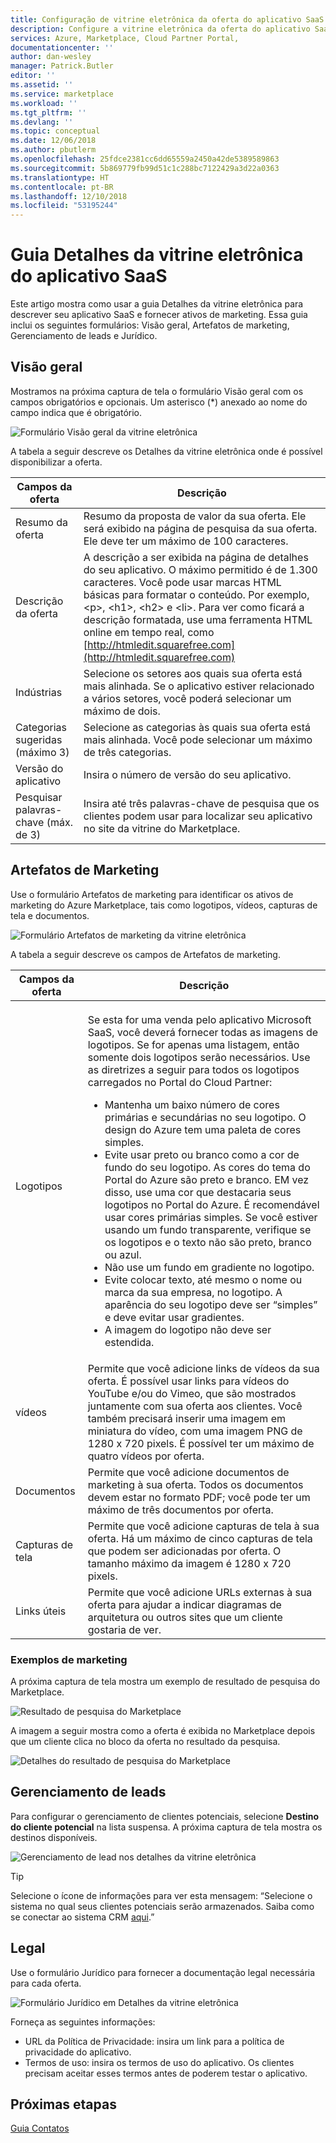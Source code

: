 ```yaml
---
title: Configuração de vitrine eletrônica da oferta do aplicativo SaaS do Azure | Microsoft Docs
description: Configure a vitrine eletrônica da oferta do aplicativo SaaS no Azure Marketplace.
services: Azure, Marketplace, Cloud Partner Portal,
documentationcenter: ''
author: dan-wesley
manager: Patrick.Butler
editor: ''
ms.assetid: ''
ms.service: marketplace
ms.workload: ''
ms.tgt_pltfrm: ''
ms.devlang: ''
ms.topic: conceptual
ms.date: 12/06/2018
ms.author: pbutlerm
ms.openlocfilehash: 25fdce2381cc6dd65559a2450a42de5389589863
ms.sourcegitcommit: 5b869779fb99d51c1c288bc7122429a3d22a0363
ms.translationtype: HT
ms.contentlocale: pt-BR
ms.lasthandoff: 12/10/2018
ms.locfileid: "53195244"
---
```

# <a name="saas-application-storefront-details-tab"></a>Guia Detalhes da vitrine eletrônica do aplicativo SaaS

Este artigo mostra como usar a guia Detalhes da vitrine eletrônica para descrever seu aplicativo SaaS e fornecer ativos de marketing. Essa guia inclui os seguintes formulários: Visão geral, Artefatos de marketing, Gerenciamento de leads e Jurídico. 


## <a name="overview"></a>Visão geral

Mostramos na próxima captura de tela o formulário Visão geral com os campos obrigatórios e opcionais. Um asterisco (*) anexado ao nome do campo indica que é obrigatório.

![Formulário Visão geral da vitrine eletrônica](./media/saas-storefront-overview.png)

A tabela a seguir descreve os Detalhes da vitrine eletrônica onde é possível disponibilizar a oferta.

|  **Campos da oferta**   |  **Descrição**  |
|  ---------------   |  ---------------  |
|      Resumo da oferta              |        Resumo da proposta de valor da sua oferta. Ele será exibido na página de pesquisa da sua oferta. Ele deve ter um máximo de 100 caracteres.           |
|      Descrição da oferta              |      A descrição a ser exibida na página de detalhes do seu aplicativo. O máximo permitido é de 1.300 caracteres. Você pode usar marcas HTML básicas para formatar o conteúdo. Por exemplo, &lt;p&gt;, &lt;h1&gt;, &lt;h2&gt; e &lt;li&gt;. Para ver como ficará a descrição formatada, use uma ferramenta HTML online em tempo real, como [http://htmledit.squarefree.com](http://htmledit.squarefree.com)             |
|          Indústrias          |        Selecione os setores aos quais sua oferta está mais alinhada. Se o aplicativo estiver relacionado a vários setores, você poderá selecionar um máximo de dois.           |
|          Categorias sugeridas (máximo 3)         |        Selecione as categorias às quais sua oferta está mais alinhada. Você pode selecionar um máximo de três categorias.           |
|           Versão do aplicativo         |        Insira o número de versão do seu aplicativo.           |
|          Pesquisar palavras-chave (máx. de 3)          |      Insira até três palavras-chave de pesquisa que os clientes podem usar para localizar seu aplicativo no site da vitrine do Marketplace.             |

## <a name="marketing-artifacts"></a>Artefatos de Marketing

Use o formulário Artefatos de marketing para identificar os ativos de marketing do Azure Marketplace, tais como logotipos, vídeos, capturas de tela e documentos.

![Formulário Artefatos de marketing da vitrine eletrônica](./media/saas-storefront-artifacts.png)

A tabela a seguir descreve os campos de Artefatos de marketing.

|  **Campos da oferta**   |  **Descrição**  |
|  ---------------   |  ---------------  |
|                    |                   |
|                    |                   |
|                    |                   |
|          Logotipos          |        Se esta for uma venda pelo aplicativo Microsoft SaaS, você deverá fornecer todas as imagens de logotipos. Se for apenas uma listagem, então somente dois logotipos serão necessários. Use as diretrizes a seguir para todos os logotipos carregados no Portal do Cloud Partner:<br><ul><li>Mantenha um baixo número de cores primárias e secundárias no seu logotipo. O design do Azure tem uma paleta de cores simples. </li><li>Evite usar preto ou branco como a cor de fundo do seu logotipo. As cores do tema do Portal do Azure são preto e branco. EM vez disso, use uma cor que destacaria seus logotipos no Portal do Azure. É recomendável usar cores primárias simples. Se você estiver usando um fundo transparente, verifique se os logotipos e o texto não são preto, branco ou azul. </li><li>Não use um fundo em gradiente no logotipo. </li><li>Evite colocar texto, até mesmo o nome ou marca da sua empresa, no logotipo. A aparência do seu logotipo deve ser “simples” e deve evitar usar gradientes.</li><li>A imagem do logotipo não deve ser estendida.</li></ul>            |
|          vídeos          |         Permite que você adicione links de vídeos da sua oferta. É possível usar links para vídeos do YouTube e/ou do Vimeo, que são mostrados juntamente com sua oferta aos clientes. Você também precisará inserir uma imagem em miniatura do vídeo, com uma imagem PNG de 1280 x 720 pixels. É possível ter um máximo de quatro vídeos por oferta.          |
|          Documentos          |          Permite que você adicione documentos de marketing à sua oferta. Todos os documentos devem estar no formato PDF; você pode ter um máximo de três documentos por oferta.         |
|        Capturas de tela            |         Permite que você adicione capturas de tela à sua oferta. Há um máximo de cinco capturas de tela que podem ser adicionadas por oferta. O tamanho máximo da imagem é 1280 x 720 pixels.          |
|       Links úteis             |       Permite que você adicione URLs externas à sua oferta para ajudar a indicar diagramas de arquitetura ou outros sites que um cliente gostaria de ver.            |

### <a name="marketing-examples"></a>Exemplos de marketing

A próxima captura de tela mostra um exemplo de resultado de pesquisa do Marketplace.

![Resultado de pesquisa do Marketplace](./media/saas-marketplace-search-result.png)

A imagem a seguir mostra como a oferta é exibida no Marketplace depois que um cliente clica no bloco da oferta no resultado da pesquisa.

![Detalhes do resultado de pesquisa do Marketplace](./media/saas-marketplace-search-result-details.png)

## <a name="lead-management"></a>Gerenciamento de leads

Para configurar o gerenciamento de clientes potenciais, selecione **Destino do cliente potencial** na lista suspensa. A próxima captura de tela mostra os destinos disponíveis.

![Gerenciamento de lead nos detalhes da vitrine eletrônica](./media/saas-storefront-lead-destination.png)

>[!TIP] 
>Selecione o ícone de informações para ver esta mensagem: “Selecione o sistema no qual seus clientes potenciais serão armazenados. Saiba como se conectar ao sistema CRM [aqui](https://docs.microsoft.com/azure/marketplace/cloud-partner-portal-orig/cloud-partner-portal-get-customer-leads).”

## <a name="legal"></a>Legal

Use o formulário Jurídico para fornecer a documentação legal necessária para cada oferta.

![Formulário Jurídico em Detalhes da vitrine eletrônica](./media/saas-storefront-lead-legal.png)

Forneça as seguintes informações:

- URL da Política de Privacidade: insira um link para a política de privacidade do aplicativo.
- Termos de uso: insira os termos de uso do aplicativo. Os clientes precisam aceitar esses termos antes de poderem testar o aplicativo.

## <a name="next-steps"></a>Próximas etapas

[Guia Contatos](./cpp-contacts-tab.md)
